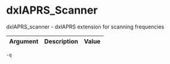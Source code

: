 # dxlAPRS_Scanner
dxlAPRS_scanner - dxlAPRS extension for scanning frequencies

Argument|Description|Value
-|-|-
`-q`
